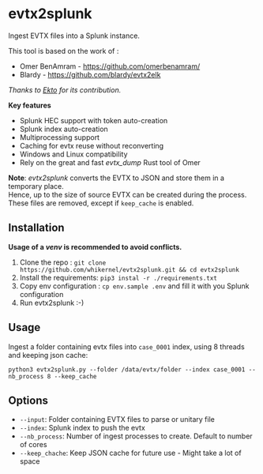 # evtx2splunk
Ingest EVTX files into a Splunk instance. 

This tool is based on the work of :
  - Omer BenAmram - https://github.com/omerbenamram/
  -  Blardy - https://github.com/blardy/evtx2elk

*Thanks to [Ekto](https://github.com/Ektoplasma) for its contribution.*  


**Key features**
  - Splunk HEC support with token auto-creation
  - Splunk index auto-creation
  - Multiprocessing support
  - Caching for evtx reuse without reconverting
  - Windows and Linux compatibility  
  - Rely on the great and fast *evtx_dump* Rust tool of Omer 

**Note**: *evtx2splunk* converts the EVTX to JSON and store them in a temporary place.   
Hence, up to the size of source EVTX can be created during the process. These files are removed, except if `keep_cache` is enabled. 

## Installation
**Usage of a *venv* is recommended to avoid conflicts.**
1. Clone the repo : `git clone https://github.com/whikernel/evtx2splunk.git && cd evtx2splunk`
2. Install the requirements: `pip3 instal -r ./requirements.txt`
3. Copy env configuration : `cp env.sample .env` and fill it with you Splunk configuration   
3. Run evtx2splunk :-)  

## Usage
Ingest a folder containing evtx files into `case_0001` index, using 8 threads and keeping json cache:
```
python3 evtx2splunk.py --folder /data/evtx/folder --index case_0001 --nb_process 8 --keep_cache 
```

## Options 
- `--input`: Folder containing EVTX files to parse or unitary file
- `--index`: Splunk index to push the evtx 
- `--nb_process`: Number of ingest processes to create. Default to number of cores
- `--keep_chache`: Keep JSON cache for future use - Might take a lot of space